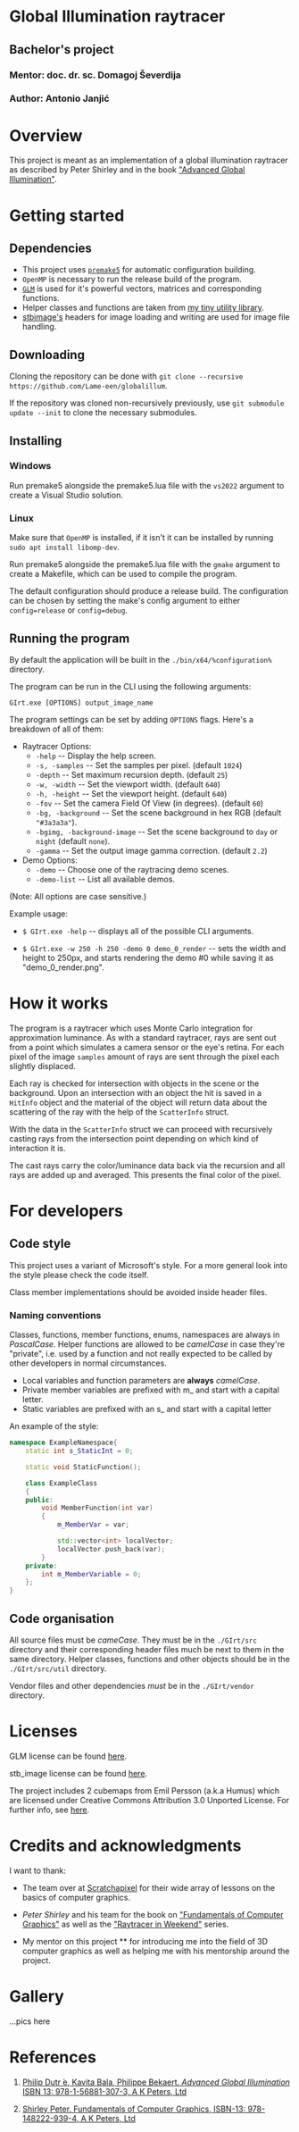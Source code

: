 # Global Illumination raytracer
## Bachelor's project
### Mentor: doc. dr. sc. Domagoj Ševerdija
### Author: Antonio Janjić

# Overview
This project is meant as an implementation of a global illumination raytracer as described by Peter Shirley and in the book ["Advanced Global Illumination"][1].

# Getting started

## Dependencies
* This project uses [`premake5`](https://premake.github.io/) for automatic configuration building.
* `OpenMP` is necessary to run the release build of the program.
* [`GLM`](https://github.com/g-truc/glm) is used for it's powerful vectors, matrices and corresponding functions.
* Helper classes and functions are taken from [my tiny utility library](https://github.com/Lame-een/LameUtil).
* [stbimage's](https://github.com/nothings/stb) headers for image loading and writing are used for image file handling.

## Downloading
Cloning the repository can be done with `git clone --recursive https://github.com/Lame-een/globalillum`.

If the repository was cloned non-recursively previously, use `git submodule update --init` to clone the necessary submodules.

## Installing

### Windows
Run premake5 alongside the premake5.lua file with the `vs2022` argument to create a Visual Studio solution.

### Linux
Make sure that `OpenMP` is installed, if it isn't it can be installed by running `sudo apt install libomp-dev`.

Run premake5 alongside the premake5.lua file with the `gmake` argument to create a Makefile, which can be used to compile the program. 

The default configuration should produce a release build. The configuration can be chosen by setting the make's config argument to either `config=release` or `config=debug`.

## Running the program
By default the application will be built in the `./bin/x64/%configuration%` directory.

The program can be run in the CLI using the following arguments:

```
GIrt.exe [OPTIONS] output_image_name
```

The program settings can be set by adding `OPTIONS` flags. Here's a breakdown of all of them:
* Raytracer Options:
    * `-help` -- Display the help screen.
	* `-s, -samples` -- Set the samples per pixel. (default `1024`)
	* `-depth` -- Set maximum recursion depth. (default `25`)
	* `-w, -width` -- Set the viewport width. (default `640`)
	* `-h, -height` -- Set the viewport height. (default `640`)
	* `-fov` -- Set the camera Field Of View (in degrees). (default `60`)
	* `-bg, -background` -- Set the scene background in hex RGB (default `"#3a3a3a"`).
	* `-bgimg, -background-image` -- Set the scene background to `day` or `night` (default `none`).
	* `-gamma` -- Set the output image gamma correction. (default `2.2`)
* Demo Options:
	* `-demo` -- Choose one of the raytracing demo scenes.
	* `-demo-list` -- List all available demos.

(Note: All options are case sensitive.)


Example usage:
* `$ GIrt.exe -help` -- displays all of the possible CLI arguments.

* `$ GIrt.exe -w 250 -h 250 -demo 0 demo_0_render` -- sets the width and height to 250px, and starts rendering the demo #0 while saving it as "demo_0_render.png".

# How it works
The program is a raytracer which uses Monte Carlo integration for approximation luminance. As with a standard raytracer, rays are sent out from a point which simulates a camera sensor or the eye's retina.
For each pixel of the image `samples` amount of rays are sent through the pixel each slightly displaced.

Each ray is checked for intersection with objects in the scene or the background. Upon an intersection with an object the hit is saved in a `HitInfo` object and the material of the object will return data about the scattering of the ray with the help of the `ScatterInfo` struct.

With the data in the `ScatterInfo` struct we can proceed with recursively casting rays from the intersection point depending on which kind of interaction it is.

The cast rays carry the color/luminance data back via the recursion and all rays are added up and averaged. This presents the final color of the pixel.

# For developers

## Code style
This project uses a variant of Microsoft's style. For a more general look into the style please check the code itself.

Class member implementations should be avoided inside header files.

### Naming conventions
Classes, functions, member functions, enums, namespaces are always in *PascalCase*.
Helper functions are allowed to be *camelCase* in case they're "private", i.e. used by a function and not really expected to be called by other developers in normal circumstances.

* Local variables and function parameters are **always** *camelCase*. 
* Private member variables are prefixed with m_ and start with a capital letter.
* Static variables are prefixed with an s_ and start with a capital letter

An example of the style:

```c++
namespace ExampleNamespace{
	static int s_StaticInt = 0;

    static void StaticFunction();

    class ExampleClass
    {
    public:
        void MemberFunction(int var)
        {
            m_MemberVar = var;

            std::vector<int> localVector;
			localVector.push_back(var);
        }
    private:
        int m_MemberVariable = 0;
    };
}
```

## Code organisation
All source files must be *cameCase*. They must be in the `./GIrt/src` directory and their corresponding header files much be next to them in the same directory.
Helper classes, functions and other objects should be in the `./GIrt/src/util` directory.

Vendor files and other dependencies *must* be in the `./GIrt/vendor` directory.

# Licenses

GLM license can be found [here](https://github.com/g-truc/glm/blob/master/copying.txt).

stb_image license can be found [here](https://github.com/nothings/stb/blob/master/LICENSE).

The project includes 2 cubemaps from Emil Persson (a.k.a Humus) which are licensed under
Creative Commons Attribution 3.0 Unported License. For further info, see [here](http://www.humus.name/index.php?page=Textures).

# Credits and acknowledgments
I want to thank:
* The team over at [Scratchapixel]() for their wide array of lessons on the basics of computer graphics.

* *Peter Shirley* and his team for the book on ["Fundamentals of Computer Graphics"][2] as well as the ["Raytracer in Weekend"](https://raytracing.github.io/) series.

* My mentor on this project ** for introducing me into the field of 3D computer graphics as well as helping me with his mentorship around the project.

# Gallery

...pics here

# References

1. [Philip Dutr ́e, Kavita Bala, Philippe Bekaert. *Advanced Global Illumination* ISBN 13: 978-1-56881-307-3, A K Peters, Ltd][1]

2. [Shirley Peter. Fundamentals of Computer Graphics, ISBN-13: 978-148222-939-4, A K Peters, Ltd][2]

[1]: https://www.oreilly.com/library/view/advanced-global-illumination/9781439864951/
[2]: https://books.google.com/books/about/Fundamentals_of_Computer_Graphics.html?id=QUQ3EAAAQBAJ